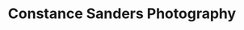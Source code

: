 ---
title: "Constance Sanders Photography"
url: /bellevue/constance-sanders-photography/
shop: Basteln
---